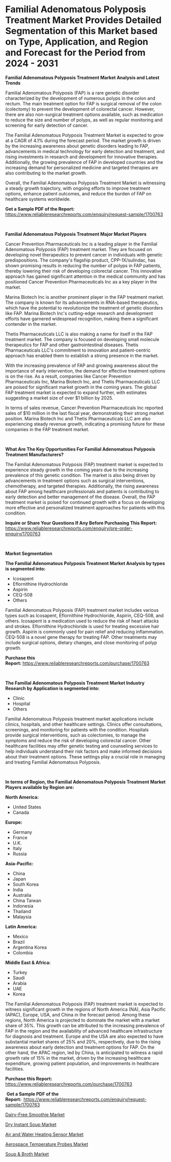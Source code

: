 <p><h1>Familial Adenomatous Polyposis Treatment Market Provides Detailed Segmentation of this Market based on Type, Application, and Region and Forecast for the Period from 2024 - 2031</h1></p><p><strong>Familial Adenomatous Polyposis Treatment Market Analysis and Latest Trends</strong></p>
<p><p>Familial Adenomatous Polyposis (FAP) is a rare genetic disorder characterized by the development of numerous polyps in the colon and rectum. The main treatment option for FAP is surgical removal of the colon (colectomy) to prevent the development of colorectal cancer. However, there are also non-surgical treatment options available, such as medication to reduce the size and number of polyps, as well as regular monitoring and screening for early detection of cancer.</p><p>The Familial Adenomatous Polyposis Treatment Market is expected to grow at a CAGR of 4.1% during the forecast period. The market growth is driven by the increasing awareness about genetic disorders leading to FAP, advancements in medical technology for early detection and treatment, and rising investments in research and development for innovative therapies. Additionally, the growing prevalence of FAP in developed countries and the increasing demand for personalized medicine and targeted therapies are also contributing to the market growth.</p><p>Overall, the Familial Adenomatous Polyposis Treatment Market is witnessing a steady growth trajectory, with ongoing efforts to improve treatment options, enhance patient outcomes, and reduce the burden of FAP on healthcare systems worldwide.</p></p>
<p><strong>Get a Sample PDF of the Report:&nbsp;</strong> <a href="https://www.reliableresearchreports.com/enquiry/request-sample/1700763">https://www.reliableresearchreports.com/enquiry/request-sample/1700763</a></p>
<p>&nbsp;</p>
<p><strong>Familial Adenomatous Polyposis Treatment Major Market Players</strong></p>
<p><p>Cancer Prevention Pharmaceuticals Inc is a leading player in the Familial Adenomatous Polyposis (FAP) treatment market. They are focused on developing novel therapeutics to prevent cancer in individuals with genetic predispositions. The company's flagship product, CPP-1X/sulindac, has shown promising results in reducing the number of polyps in FAP patients, thereby lowering their risk of developing colorectal cancer. This innovative approach has gained significant attention in the medical community and has positioned Cancer Prevention Pharmaceuticals Inc as a key player in the market.</p><p>Marina Biotech Inc is another prominent player in the FAP treatment market. The company is known for its advancements in RNA-based therapeutics, which have the potential to revolutionize the treatment of genetic disorders like FAP. Marina Biotech Inc's cutting-edge research and development efforts have garnered widespread recognition, making them a significant contender in the market.</p><p>Thetis Pharmaceuticals LLC is also making a name for itself in the FAP treatment market. The company is focused on developing small molecule therapeutics for FAP and other gastrointestinal diseases. Thetis Pharmaceuticals LLC's commitment to innovation and patient-centric approach has enabled them to establish a strong presence in the market.</p><p>With the increasing prevalence of FAP and growing awareness about the importance of early intervention, the demand for effective treatment options is on the rise. As a result, companies like Cancer Prevention Pharmaceuticals Inc, Marina Biotech Inc, and Thetis Pharmaceuticals LLC are poised for significant market growth in the coming years. The global FAP treatment market is expected to expand further, with estimates suggesting a market size of over $1 billion by 2025.</p><p>In terms of sales revenue, Cancer Prevention Pharmaceuticals Inc reported sales of $10 million in the last fiscal year, demonstrating their strong market position. Marina Biotech Inc and Thetis Pharmaceuticals LLC are also experiencing steady revenue growth, indicating a promising future for these companies in the FAP treatment market.</p></p>
<p>&nbsp;</p>
<p><strong>What Are The Key Opportunities For Familial Adenomatous Polyposis Treatment Manufacturers?</strong></p>
<p><p>The Familial Adenomatous Polyposis (FAP) treatment market is expected to experience steady growth in the coming years due to the increasing prevalence of this genetic condition. The market is also being driven by advancements in treatment options such as surgical interventions, chemotherapy, and targeted therapies. Additionally, the rising awareness about FAP among healthcare professionals and patients is contributing to early detection and better management of the disease. Overall, the FAP treatment market is poised for continued growth with a focus on developing more effective and personalized treatment approaches for patients with this condition.</p></p>
<p><strong>Inquire or Share Your Questions If Any Before Purchasing This Report:</strong> <a href="https://www.reliableresearchreports.com/enquiry/pre-order-enquiry/1700763">https://www.reliableresearchreports.com/enquiry/pre-order-enquiry/1700763</a></p>
<p>&nbsp;</p>
<p><strong>Market Segmentation</strong></p>
<p><strong>The Familial Adenomatous Polyposis Treatment Market Analysis by types is segmented into:</strong></p>
<p><ul><li>Icosapent</li><li>Eflornithine Hydrochloride</li><li>Aspirin</li><li>CEQ-508</li><li>Others</li></ul></p>
<p><p>Familial Adenomatous Polyposis (FAP) treatment market includes various types such as Icosapent, Eflornithine Hydrochloride, Aspirin, CEQ-508, and others. Icosapent is a medication used to reduce the risk of heart attacks and strokes. Eflornithine Hydrochloride is used for treating excessive hair growth. Aspirin is commonly used for pain relief and reducing inflammation. CEQ-508 is a novel gene therapy for treating FAP. Other treatments may include surgical options, dietary changes, and close monitoring of polyp growth.</p></p>
<p><strong>Purchase this Report:&nbsp;</strong><a href="https://www.reliableresearchreports.com/purchase/1700763">https://www.reliableresearchreports.com/purchase/1700763</a></p>
<p>&nbsp;</p>
<p><strong>The Familial Adenomatous Polyposis Treatment Market Industry Research by Application is segmented into:</strong></p>
<p><ul><li>Clinic</li><li>Hospital</li><li>Others</li></ul></p>
<p><p>Familial Adenomatous Polyposis treatment market applications include clinics, hospitals, and other healthcare settings. Clinics offer consultations, screenings, and monitoring for patients with the condition. Hospitals provide surgical interventions, such as colectomies, to manage the symptoms and reduce the risk of developing colorectal cancer. Other healthcare facilities may offer genetic testing and counseling services to help individuals understand their risk factors and make informed decisions about their treatment options. These settings play a crucial role in managing and treating Familial Adenomatous Polyposis.</p></p>
<p>&nbsp;</p>
<p><strong>In terms of Region, the Familial Adenomatous Polyposis Treatment Market Players available by Region are:</strong></p>
<p>
    <p> <strong> North America: </strong>
        <ul>
            <li>United States</li>
            <li>Canada</li>
        </ul>
        </p> 
    <p> <strong> Europe: </strong>
        <ul>
            <li>Germany</li>
            <li>France</li>
            <li>U.K.</li>
            <li>Italy</li>
            <li>Russia</li>
        </ul>
        </p> 
    <p> <strong> Asia-Pacific: </strong>
        <ul>
            <li>China</li>
            <li>Japan</li>
            <li>South Korea</li>
            <li>India</li>
            <li>Australia</li>
            <li>China Taiwan</li>
            <li>Indonesia</li>
            <li>Thailand</li>
            <li>Malaysia</li>
        </ul>
        </p> 
    <p> <strong> Latin America: </strong>
        <ul>
            <li>Mexico</li>
            <li>Brazil</li>
            <li>Argentina Korea</li>
            <li>Colombia</li>
        </ul>
        </p> 
    <p> <strong> Middle East & Africa: </strong>
        <ul>
            <li>Turkey</li>
            <li>Saudi</li>
            <li>Arabia</li>
            <li>UAE</li>
            <li>Korea</li>
        </ul>
    </p>
    </p>
<p><p>The Familial Adenomatous Polyposis (FAP) treatment market is expected to witness significant growth in the regions of North America (NA), Asia Pacific (APAC), Europe, USA, and China in the forecast period. Among these regions, North America is projected to dominate the market with a market share of 35%. This growth can be attributed to the increasing prevalence of FAP in the region and the availability of advanced healthcare infrastructure for diagnosis and treatment. Europe and the USA are also expected to have substantial market shares of 25% and 20%, respectively, due to the rising awareness about early detection and treatment options for FAP. On the other hand, the APAC region, led by China, is anticipated to witness a rapid growth rate of 15% in the market, driven by the increasing healthcare expenditure, growing patient population, and improvements in healthcare facilities.</p></p>
<p><strong>Purchase this Report: </strong><a href="https://www.reliableresearchreports.com/purchase/1700763">https://www.reliableresearchreports.com/purchase/1700763</a></p>
<p>&nbsp;<strong>Get a Sample PDF of the Report:&nbsp;&nbsp;</strong><a href="https://www.reliableresearchreports.com/enquiry/request-sample/1700763">https://www.reliableresearchreports.com/enquiry/request-sample/1700763</a></p>
<p><strong></strong></p>
<p><p><a href="https://github.com/sonuprakash1/Market-Research-Report-List-1/blob/main/dairy-free-smoothie-market.md">Dairy-Free Smoothie Market</a></p><p><a href="https://github.com/jhcraigie/Market-Research-Report-List-2/blob/main/dry-instant-soup-market.md">Dry Instant Soup Market</a></p><p><a href="https://github.com/Whitneyboyettebo9kiw7yr13/Market-Research-Report-List-1/blob/main/air-and-water-heating-sensor-market.md">Air and Water Heating Sensor Market</a></p><p><a href="https://github.com/PeterParrish5/Market-Research-Report-List-3/blob/main/aerospace-temperature-probes-market.md">Aerospace Temperature Probes Market</a></p><p><a href="https://github.com/Whitneyboyettebo9kiw7yr13/Market-Research-Report-List-1/blob/main/soup-broth-market.md">Soup & Broth Market</a></p></p>